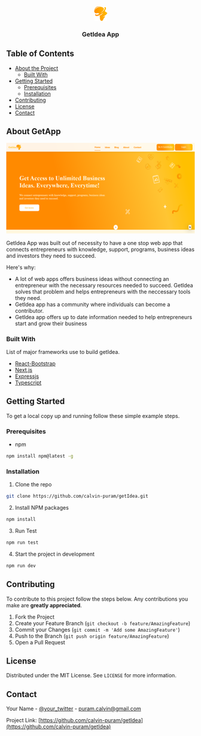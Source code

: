 <p align="center">
  <a href="#">
    <img src="./public/img/Logo.png" alt="getIdea" /> 
  </a>

  <h3 align="center">GetIdea App</h3>

</p>

## Table of Contents

- [About the Project](#about-the-project)
  - [Built With](#built-with)
- [Getting Started](#getting-started)
  - [Prerequisites](#prerequisites)
  - [Installation](#installation)
- [Contributing](#contributing)
- [License](#license)
- [Contact](#contact)

## About GetApp

<img src="./public/img/getIdeaimg.png" alt="Logo" />

GetIdea App was built out of necessity to have a one stop web app that connects entrepreneurs with knowledge, support, programs, business ideas and investors they need to succeed.

Here's why:

- A lot of web apps offers business ideas without connecting an entrepreneur with the necessary resources needed to succeed. GetIdea solves that problem and helps entrepreneurs with the neccessary tools they need.
- GetIdea app has a community where individuals can become a contributor.
- GetIdea app offers up to date information needed to help entrepreneurs start and grow their business

### Built With

List of major frameworks use to build getIdea.

- [React-Bootstrap](https://react-bootstrap.github.io/)
- [Next.js](https://nextjs.org/)
- [Expressjs](https://expressjs.com/)
- [Typescript](https://www.typescriptlang.org/)

## Getting Started

To get a local copy up and running follow these simple example steps.

### Prerequisites

- npm

```sh
npm install npm@latest -g
```

### Installation

1. Clone the repo

```sh
git clone https://github.com/calvin-puram/getIdea.git
```

2. Install NPM packages

```sh
npm install
```

3. Run Test

```sh
npm run test
```

4. Start the project in development

```sh
npm run dev
```

## Contributing

To contribute to this project follow the steps below. Any contributions you make are **greatly appreciated**.

1. Fork the Project
2. Create your Feature Branch (`git checkout -b feature/AmazingFeature`)
3. Commit your Changes (`git commit -m 'Add some AmazingFeature'`)
4. Push to the Branch (`git push origin feature/AmazingFeature`)
5. Open a Pull Request

## License

Distributed under the MIT License. See `LICENSE` for more information.

## Contact

Your Name - [@your_twitter](https://twitter.com/cpuram1) - puram.calvin@gmail.com

Project Link: [https://github.com/calvin-puram/getIdea](https://github.com/calvin-puram/getIdea)
